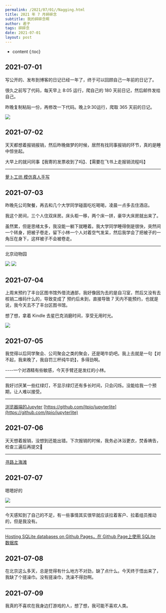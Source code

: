 ```yaml
---
permalink: /2021/07/01//Nagging.html
title: 2021 年 7 月碎碎念
subtitle: 我的碎碎念啊
author: 君子
tags: 碎碎念
date: 2021-07-01
layout: post
---
```

* content
{:toc}
## 2021-07-01

写公开的、发布到博客的日记已经一年了，终于可以回顾自己一年前的日记了。

很久之前写了代码，每天早上 8:05 运行，爬自己的 180 天前日记，然后邮件发给自己。

昨晚复制粘贴一份，再修改一下代码。晚上9:30运行，爬取 365 天前的日记。

![](https://img.lbjheiheihei.xyz/FglHTkOCOzebARGtodATZZ89113V)

## 2021-07-02

天天都想着报销报销，然后昨晚做梦的时候，居然有找同事报销的环节，真的是睡中惊坐起。

大早上的就问同事【我寄的发票收到了吗】、【需要在飞书上走报销流程吗】

***

[萝卜工坊 模仿真人手写](http://www.beautifulcarrot.com/)

## 2021-07-03

昨晚先公司聚餐，再去和几个大学同学碰面吃吃喝喝，凌晨一点多去住酒店。

我这个房间，三个人住双床房。床头柜一移，两个床一拼，豪华大床房就出来了。

虽然累，但是思绪太多，我没能一躺下就睡着。我大学同学睡得倒是很快，突然间一个转身，把被子卷走，留下小林一个人对着空气发呆，然后我学会了把被子的一角压在身下，这样被子不会被卷走。

***

北京动物园

![](https://img.lbjheiheihei.xyz/FvOLB_81RVN0nGGAkaI9KnfzqgdL)
![](https://img.lbjheiheihei.xyz/Fl0vxmg3BoS9H7QNKNvXJrTiK4VE)

## 2021-07-04

上周末预约了丰台区图书馆外借流通部，我好像因为去的是自习室，然后又没有去核销二维码什么的，导致变成了 预约后未到，直接导致 7 天内不能预约，也就是说，我今天去不了丰台区图书馆。

想了想，拿着 Kindle 去星巴克消磨时间，享受无用时光。

![](https://img.lbjheiheihei.xyz/FjbjtbaDoRqzcm0qso7iklcGQsWp)

## 2021-07-05

我觉得以后同学聚会、公司聚会之类的聚会，还是喝牛奶吧。我上去就是一句【对不起，我来晚了，我自罚三杯纯牛奶】，多得劲啊。

----一个对酒精有些敏感，今天手臂还是发红的小林。

***

我好讨厌某一些红绿灯，不显示绿灯还有多长时间，只会闪烁。没能给我一个预期，让人难以接受。

***

[浏览器端的Jupyter](https://jupyterlite.readthedocs.io/en/latest/_static/lab/index.html)  [https://github.com/jtpio/jupyterlite](https://github.com/jtpio/jupyterlite)

## 2021-07-06

天天想着报销，没想到还能出错。下次报销的时候，我务必沐浴更衣，焚香祷告，检查三遍后再提交🤣

***

[寻路上海滩](https://olivialan.github.io/way_back_to_shanghai/index.html)

## 2021-07-07

嗯嗯好的

![](https://img.lbjheiheihei.xyz/FhFqMAYEASbTLMN7IDOcLiThUEKb)

***

今天感知到了自己的不足，有一些事情其实很早就应该拉着客户、拉着组员推动的，但是我没有。

***

[Hosting SQLite databases on Github Pages，在 Github Page上使用 SQLite 数据库](https://phiresky.github.io/blog/2021/hosting-sqlite-databases-on-github-pages/)

## 2021-07-08

在北京这么多天，总是觉得有什么地方不对劲，缺了点什么。今天终于悟出来了，我缺了个搓澡巾。没有搓澡巾，洗澡不得劲啊。

## 2021-07-09

我真的不喜欢在我身边打游戏的人，想了想，我可能不喜欢人类。

